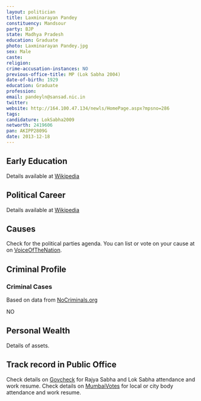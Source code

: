 ```yaml
---
layout: politician
title: Laxminarayan Pandey
constituency: Mandsour 
party: BJP
state: Madhya Pradesh
education: Graduate
photo: Laxminarayan Pandey.jpg
sex: Male
caste: 
religion: 
crime-accusation-instances: NO
previous-office-title: MP (Lok Sabha 2004)
date-of-birth: 1929
education: Graduate 
profession: 
email: pandeyln@sansad.nic.in
twitter:
website: http://164.100.47.134/newls/HomePage.aspx?mpsno=286
tags: 
candidature: LokSabha2009
networth: 2419606
pan: AKIPP2809G
date: 2013-12-18
---
```


## Early Education
Details available at [Wikipedia](http://www.wikipedia.org/wiki/)

## Political Career
Details available at [Wikipedia](http://www.wikipedia.org/wiki/)

## Causes 
Check for the political parties agenda. You can list or vote on your cause at on [VoiceOfTheNation](http://www.voiceofthenation.org).

## Criminal Profile

### Criminal Cases
Based on data from [NoCriminals.org](http://www.nocriminals.org)

NO

## Personal Wealth
Details of assets.

## Track record in Public Office
Check details on [Govcheck](http://www.govcheck.org) for Rajya Sabha and Lok Sabha attendance and work resume. Check details on [MumbaiVotes](http://www.mumbaivotes.org) for local or city body attendance and work resume.
		